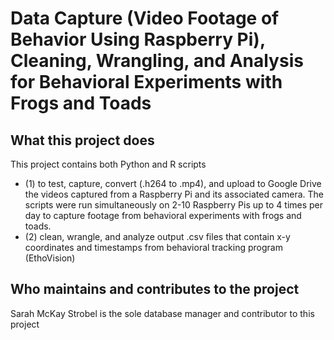 # Data Capture (Video Footage of Behavior Using Raspberry Pi), Cleaning, Wrangling, and Analysis for Behavioral Experiments with Frogs and Toads

## What this project does
This project contains both Python and R scripts 
- (1) to test, capture, convert (.h264 to .mp4), and upload to Google Drive the videos captured from a Raspberry Pi and its associated camera. The scripts were run simultaneously on 2-10 Raspberry Pis up to 4 times per day to capture footage from behavioral experiments with frogs and toads.
- (2) clean, wrangle, and analyze output .csv files that contain x-y coordinates and timestamps from behavioral tracking program (EthoVision)

## Who maintains and contributes to the project
Sarah McKay Strobel is the sole database manager and contributor to this project